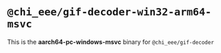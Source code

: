 # `@chi_eee/gif-decoder-win32-arm64-msvc`

This is the **aarch64-pc-windows-msvc** binary for `@chi_eee/gif-decoder`
